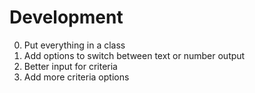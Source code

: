 # Development

0. Put everything in a class
1. Add options to switch between text or number output
2. Better input for criteria
3. Add more criteria options
